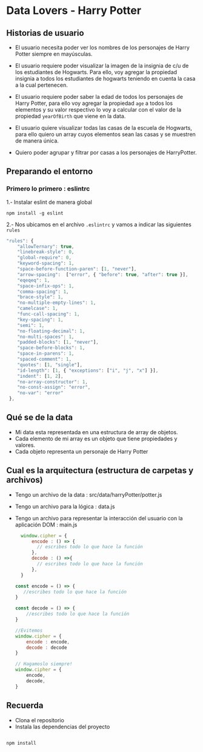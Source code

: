 # Data Lovers - Harry Potter

## Historias de usuario

- El usuario necesita poder ver los nombres de los personajes de Harry Potter siempre en mayúsculas.

- El usuario requiere poder visualizar la imagen de la insignia de c/u de los estudiantes de Hogwarts. Para ello, voy agregar la propiedad insignia a todos los estudiantes de hogwarts teniendo en cuenta la casa a la cual pertenecen.

- El usuario requiere poder saber la edad de todos los personajes de Harry Potter, para ello voy agregar la propiedad `age` a todos los elementos y su valor respectivo lo voy a calcular con el valor de la propiedad `yearOfBirth` que viene en la data.

- El usuario quiere visualizar todas las casas de la escuela de Hogwarts, para ello quiero un array cuyos elementos sean las casas y se muestren de manera única.

- Quiero poder agrupar y filtrar por casas a los personajes de HarryPotter.

## Preparando el entorno

### Primero lo primero : eslintrc

1.- Instalar eslint de manera global

```batch
npm install -g eslint
```

2.- Nos ubicamos en el archivo `.eslintrc` y vamos a indicar las siguientes `rules`

```js
"rules": {
    "allowTernary": true,
    "linebreak-style": 0,
    "global-require": 0,
    "keyword-spacing": 1,
    "space-before-function-paren": [1, "never"],
    "arrow-spacing":  ["error", { "before": true, "after": true }],
    "eqeqeq": 1,
    "space-infix-ops": 1,
    "comma-spacing": 1,
    "brace-style": 1,
    "no-multiple-empty-lines": 1,
    "camelcase": 1,
    "func-call-spacing": 1,
    "key-spacing": 1,
    "semi": 1,
    "no-floating-decimal": 1,
    "no-multi-spaces": 1,
    "padded-blocks": [1, "never"],
    "space-before-blocks": 1,
    "space-in-parens": 1,
    "spaced-comment": 1,
    "quotes": [1, "single"],
    "id-length": [1, { "exceptions": ["i", "j", "x"] }],
    "indent": [1, 2],
    "no-array-constructor": 1,
    "no-const-assign": "error",
    "no-var": "error"
 },

```

## Qué se de la data

- Mi data esta representada en una estructura de array de objetos.
- Cada elemento de mi array es un objeto que tiene propiedades y valores.
- Cada objeto representa un personaje de Harry Potter

## Cual es la arquitectura (estructura de carpetas y archivos)

- Tengo un archivo de la data : src/data/harryPotter/potter.js

- Tengo un archivo para la lógica : data.js

- Tengo un archivo para representar la interacción del usuario con la aplicación DOM : main.js

  ```js
    window.cipher = {
        encode : () => {
          // escribes todo lo que hace la función
        },
        decode : () =>{
          // escribes todo lo que hace la función
        },
    }
    ```

    ```js
    const encode = () => {
       //escribes todo lo que hace la función
    }

    const decode = () => {
        //escribes todo lo que hace la función
    }

    //Evitemos
    window.cipher = {
        encode : encode,
        decode : decode
    }

    // Hagamoslo siempre!
    window.cipher = {
        encode,
        decode,
    }

    ````

## Recuerda

- Clona el repositorio
- Instala las dependencias del proyecto

```bash

npm install

````